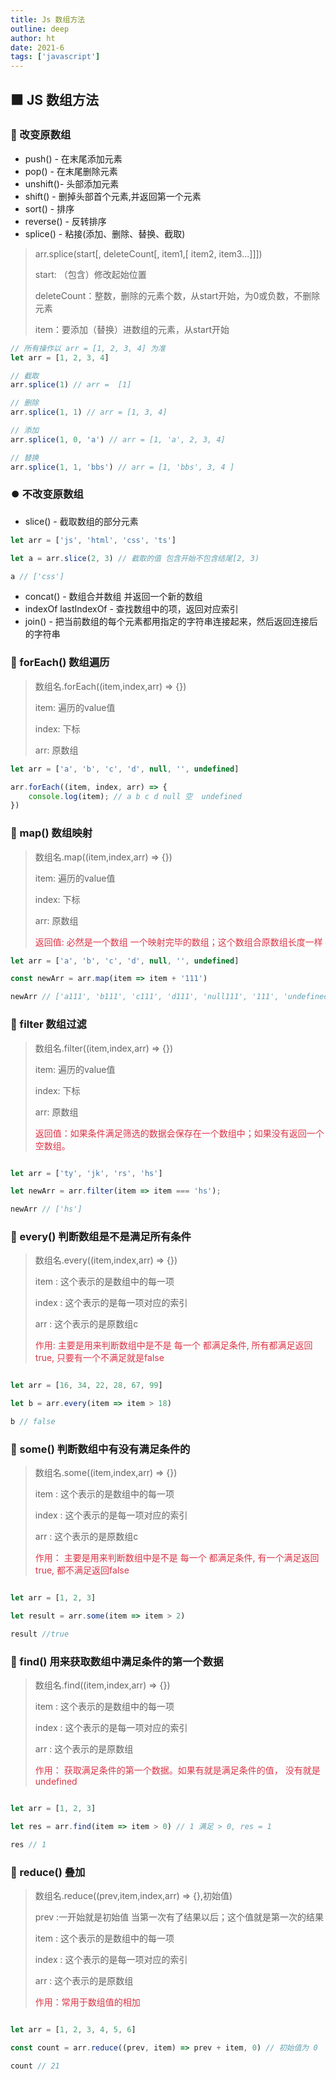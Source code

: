 ```yaml
---
title: Js 数组方法
outline: deep
author: ht
date: 2021-6
tags: ['javascript']
---
```


## 🟧 JS 数组方法

### 🔄 改变原数组

- push() - 在末尾添加元素
- pop() - 在末尾删除元素
- unshift()- 头部添加元素
- shift() - 删掉头部首个元素,并返回第一个元素
- sort() - 排序
- reverse() - 反转排序
- splice() - 粘接(添加、删除、替换、截取)

> arr.splice(start[, deleteCount[, item1,[ item2, item3...]]])
>
> start: （包含）修改起始位置
>
>deleteCount：整数，删除的元素个数，从start开始，为0或负数，不删除元素
>
>item：要添加（替换）进数组的元素，从start开始

```js
// 所有操作以 arr = [1, 2, 3, 4] 为准
let arr = [1, 2, 3, 4]

// 截取
arr.splice(1) // arr =  [1]

// 删除
arr.splice(1, 1) // arr = [1, 3, 4]

// 添加
arr.splice(1, 0, 'a') // arr = [1, 'a', 2, 3, 4]

// 替换
arr.splice(1, 1, 'bbs') // arr = [1, 'bbs', 3, 4 ]
```

### ⏺️ 不改变原数组

- slice() - 截取数组的部分元素
```js
let arr = ['js', 'html', 'css', 'ts']

let a = arr.slice(2, 3) // 截取的值 包含开始不包含结尾[2, 3)

a // ['css']

```
- concat() - 数组合并数组 并返回一个新的数组
- indexOf lastIndexOf - 查找数组中的项，返回对应索引
- join() - 把当前数组的每个元素都用指定的字符串连接起来，然后返回连接后的字符串


### 🔣 forEach() 数组遍历
> 数组名.forEach((item,index,arr) => {}) 
> 
> item: 遍历的value值
>
> index: 下标
>
> arr: 原数组

```js
let arr = ['a', 'b', 'c', 'd', null, '', undefined]

arr.forEach((item, index, arr) => {
    console.log(item); // a b c d null 空  undefined
})
```

### 🔣 map() 数组映射
> 数组名.map((item,index,arr) => {}) 
> 
> item: 遍历的value值
>
> index: 下标
>
> arr: 原数组
>
> <p style="color: #dc3545">返回值: 必然是一个数组 一个映射完毕的数组；这个数组合原数组长度一样 </p>

```js
let arr = ['a', 'b', 'c', 'd', null, '', undefined]

const newArr = arr.map(item => item + '111')

newArr // ['a111', 'b111', 'c111', 'd111', 'null111', '111', 'undefined111']
```

### 🔣 filter 数组过滤
> 数组名.filter((item,index,arr) => {}) 
> 
> item: 遍历的value值
>
> index: 下标
>
> arr: 原数组
> 
> <p style="color: #dc3545">返回值：如果条件满足筛选的数据会保存在一个数组中；如果没有返回一个空数组。</p>

```js

let arr = ['ty', 'jk', 'rs', 'hs']

let newArr = arr.filter(item => item === 'hs');

newArr // ['hs']

```


### 🔣 every() 判断数组是不是满足所有条件

> 数组名.every((item,index,arr) => {})
> 
> item : 这个表示的是数组中的每一项
>
> index : 这个表示的是每一项对应的索引
>
>arr : 这个表示的是原数组c
>
> <p style="color: #dc3545">作用: 主要是用来判断数组中是不是 每一个 都满足条件, 所有都满足返回true, 只要有一个不满足就是false</p>

```js

let arr = [16, 34, 22, 28, 67, 99]

let b = arr.every(item => item > 18)

b // false
```

### 🔣 some() 判断数组中有没有满足条件的
> 数组名.some((item,index,arr) => {})
> 
> item : 这个表示的是数组中的每一项
>
> index : 这个表示的是每一项对应的索引
>
> arr : 这个表示的是原数组c
>
> <p style="color: #dc3545">作用： 主要是用来判断数组中是不是 每一个 都满足条件, 有一个满足返回true, 都不满足返回false</p>

```js

let arr = [1, 2, 3]

let result = arr.some(item => item > 2)

result //true

```
### 🔣 find() 用来获取数组中满足条件的第一个数据

> 数组名.find((item,index,arr) => {})
> 
> item : 这个表示的是数组中的每一项
> 
> index : 这个表示的是每一项对应的索引
> 
> arr : 这个表示的是原数组
>
> <p style="color: #dc3545">作用： 获取满足条件的第一个数据。如果有就是满足条件的值， 没有就是undefined</P>

```js

let arr = [1, 2, 3]

let res = arr.find(item => item > 0) // 1 满足 > 0, res = 1

res // 1

```
### 🔣 reduce() 叠加

> 数组名.reduce((prev,item,index,arr) => {},初始值)
>
> prev :一开始就是初始值 当第一次有了结果以后；这个值就是第一次的结果
>
> item : 这个表示的是数组中的每一项
>
> index : 这个表示的是每一项对应的索引
>
> arr : 这个表示的是原数组
>
> <p style="color: #dc3545">作用：常用于数组值的相加</P>

```js

let arr = [1, 2, 3, 4, 5, 6]

const count = arr.reduce((prev, item) => prev + item, 0) // 初始值为 0 

count // 21

```






